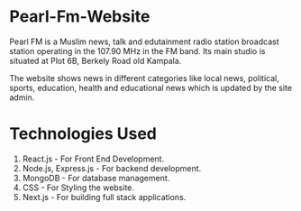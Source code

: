 # Pearl-Fm-Website

Pearl FM is a Muslim news, talk and edutainment radio station broadcast station operating in the 107.90 MHz in the FM band. 
Its main studio is situated at Plot 6B, Berkely Road old Kampala.

The website shows news in different categories like local news, political, sports, education, health and educational news which is updated by the site admin.

# Technologies Used
1. React.js - For Front End Development.
2. Node.js, Express.js - For backend development.
3. MongoDB - For database management.
4. CSS - For Styling the website.
5. Next.js - For building full stack applications.
